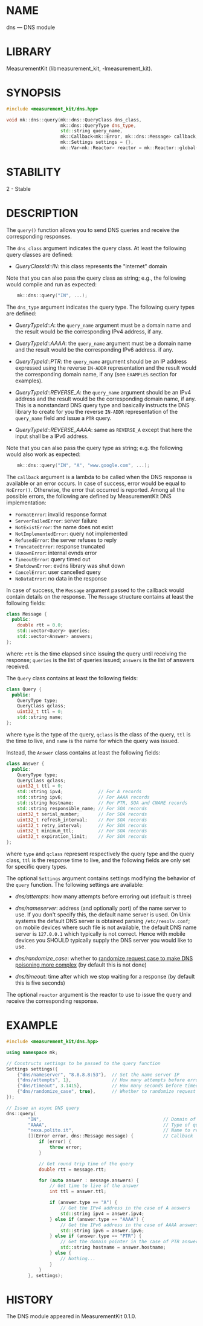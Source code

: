 # NAME
dns &mdash; DNS module

# LIBRARY
MeasurementKit (libmeasurement_kit, -lmeasurement_kit).

# SYNOPSIS

```C++
#include <measurement_kit/dns.hpp>

void mk::dns::query(mk::dns::QueryClass dns_class,
                    mk::dns::QueryType dns_type,
                    std::string query_name,
                    mk::Callback<mk::Error, mk::dns::Message> callback,
                    mk::Settings settings = {},
                    mk::Var<mk::Reactor> reactor = mk::Reactor::global());
```

# STABILITY

2 - Stable

# DESCRIPTION

The `query()` function allows you to send DNS queries
and receive the corresponding responses.

The `dns_class` argument indicates the query class. At least
the following query classes are defined:

- *QueryClassId::IN*: this class represents the "internet" domain

Note that you can also pass the query class as string; e.g.,
the following would compile and run as expected:

```C++
    mk::dns::query("IN", ...);
```

The `dns_type` argument indicates the query type. The following
query types are defined:

- *QueryTypeId::A*: the `query_name` argument must be a domain name and the result
  would be the corresponding IPv4 address, if any.

- *QueryTypeId::AAAA*: the `query_name` argument must be a domain name and the result
  would be the corresponding IPv6 address. if any.

- *QueryTypeId::PTR*: the `query_name` argument should be an IP address expressed
  using the reverse `IN-ADDR` representation and the result would the corresponding
  domain name, if any (see `EXAMPLES` section for examples).

- *QueryTypeId::REVERSE_A*: the `query_name` argument should be an IPv4 address and the
  result would be the corresponding domain name, if any. This is a nonstandard
  DNS query type and basically instructs the DNS library to create for you
  the reverse `IN-ADDR` representation of the `query_name` field and issue a `PTR`
  query.

- *QueryTypeId::REVERSE_AAAA*: same as `REVERSE_A` except that here the input shall be
  a IPv6 address.

Note that you can also pass the query type as string; e.g. the following
would also work as expected:

```C++
    mk::dns::query("IN", "A", "www.google.com", ...);
```

The `callback` argument is a lambda to be called when the DNS response is available
or an error occurs. In case of success, error would be equal to `NoError()`. Otherwise,
the error that occurred is reported. Among all the possible errors, the following are
defined by MeasurementKit DNS implementation:

- `FormatError`: invalid response format
- `ServerFailedError`:  server failure
- `NotExistError`:  the name does not exist
- `NotImplementedError`:  query not implemented
- `RefusedError`:  the server refuses to reply
- `TruncatedError`:  response truncated
- `UknownError`:  internal evnds error
- `TimeoutError`:  query timed out
- `ShutdownError`:  evdns library was shut down
- `CancelError`:  user cancelled query
- `NoDataError`:  no data in the response

In case of success, the `Message` argument passed to the callback would
contain details on the response. The `Message` structure contains at least
the following fields:

```C++
class Message {
  public:
    double rtt = 0.0;
    std::vector<Query> queries;
    std::vector<Answer> answers;
};
```

where: `rtt` is the time elapsed since issuing the query until receiving
the response; `queries` is the list of queries issued; `answers` is the list
of answers received.

The `Query` class contains at least the following fields:

```C++
class Query {
  public:
    QueryType type;
    QueryClass qclass;
    uint32_t ttl = 0;
    std::string name;
};
```

where `type` is the type of the query, `qclass` is the class of the
query, `ttl` is the time to live, and `name` is the name for which the
query was issued.

Instead, the `Answer` class contains at least the following fields:

```C++
class Answer {
  public:
    QueryType type;
    QueryClass qclass;
    uint32_t ttl = 0;
    std::string ipv4;             // For A records
    std::string ipv6;             // For AAAA records
    std::string hostname;         // For PTR, SOA and CNAME records
    std::string responsible_name; // For SOA records
    uint32_t serial_number;       // For SOA records
    uint32_t refresh_interval;    // For SOA records
    uint32_t retry_interval;      // For SOA records
    uint32_t minimum_ttl;         // For SOA records
    uint32_t expiration_limit;    // For SOA records
};
```

where `type` and `qclass` represent respectively the query type and the
query class, `ttl` is the response time to live, and the following fields
are only set for specific query types.

The optional `Settings` argument contains settings modifying the behavior of
the `query` function. The following settings are available:

- *dns/attempts*: how many attempts before erroring out (default is three)

- *dns/nameserver*: address (and optionally port) of the name server to use. If you
  don't specify this, the default name server is used. On Unix systems the default DNS
  server is obtained parsing `/etc/resolv.conf`; on mobile devices where such file
  is not available, the default DNS name server is `127.0.0.1` which typically is not
  correct. Hence with mobile devices you SHOULD typically supply the DNS server
  you would like to use.

- *dns/randomize_case*: whether to [randomize request case to make DNS
  poisoning more complex](https://lists.torproject.org/pipermail/tor-commits/2008-October/026025.html)
  (by default this is not done)

- *dns/timeout*: time after which we stop waiting for a response (by
  default this is five seconds)

The optional `reactor` argument is the reactor to use to issue the query
and receive the corresponding response.

# EXAMPLE

```C++
#include <measurement_kit/dns.hpp>

using namespace mk;

// Constructs settings to be passed to the query function
Settings settings({
    {"dns/nameserver", "8.8.8.8:53"},  // Set the name server IP
    {"dns/attempts", 1},               // How many attempts before erroring out
    {"dns/timeout", 3.1415},           // How many seconds before timeout
    {"dns/randomize_case", true},      // Whether to randomize request case
});

// Issue an async DNS query
dns::query(
        "IN",                                             // Domain of the query
        "AAAA",                                           // Type of query
        "nexa.polito.it",                                 // Name to resolve
        [](Error error, dns::Message message) {           // Callback
            if (error) {
                throw error;
            }

            // Get round trip time of the query
            double rtt = message.rtt;

            for (auto answer : message.answers) {
                // Get time to live of the answer
                int ttl = answer.ttl;

                if (answer.type == "A") {
                    // Get the IPv4 address in the case of A answers
                    std::string ipv4 = answer.ipv4;
                } else if (answer.type == "AAAA") {
                    // Get the IPv6 address in the case of AAAA answers
                    std::string ipv6 = answer.ipv6;
                } else if (answer.type == "PTR") {
                    // Get the domain pointer in the case of PTR answers
                    std::string hostname = answer.hostname;
                } else {
                    // Nothing...
                }
            }
        }, settings);
```

# HISTORY

The DNS module appeared in MeasurementKit 0.1.0.
